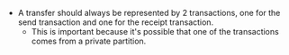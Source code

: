 - A transfer should always be represented by 2 transactions, one for the send
  transaction and one for the receipt transaction.
  - This is important because it's possible that one of the transactions comes
    from a private partition.
